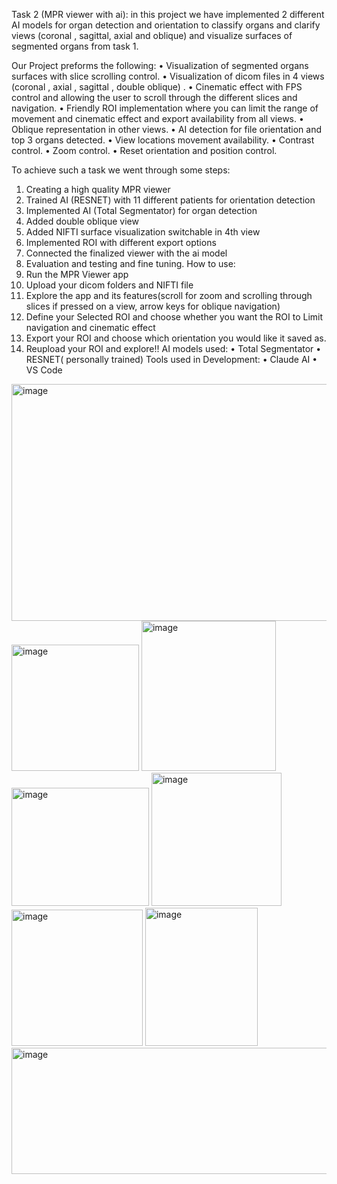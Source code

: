 Task 2 (MPR viewer with ai):
in this project we have implemented 2 different AI models for organ detection and orientation to classify organs and clarify views (coronal , sagittal, axial and oblique) 
and visualize surfaces of segmented organs from task 1.
 
Our Project preforms the following:
•	Visualization of segmented organs surfaces with slice scrolling control.
•	Visualization of dicom files in 4 views (coronal , axial , sagittal , double oblique) .
•	Cinematic effect with FPS control and allowing the user to scroll through the different slices and navigation.
•	Friendly ROI implementation where you can limit the range of movement and cinematic effect and export availability from all views.
•	Oblique representation in other views.
•	AI detection for file orientation and top 3 organs detected. 
•	View locations movement availability.
•	Contrast control.
•	Zoom control.
•	Reset orientation and position control.


To achieve such a task we went through some steps:
1.	Creating a high quality MPR viewer
2.	Trained AI (RESNET) with 11 different patients for orientation detection
3.	Implemented AI (Total Segmentator) for organ detection
4.	Added double oblique view
5.	Added NIFTI surface visualization switchable in 4th view
6.	Implemented ROI with different export options
7.	Connected the finalized viewer with the ai model
8.	Evaluation and testing and fine tuning.
How to use: 
1.	Run the MPR Viewer app
2.	Upload your dicom folders and NIFTI file
3.	Explore the app and its features(scroll for zoom and scrolling through slices if pressed on a view, arrow keys for oblique navigation)
4.	Define your Selected ROI and choose whether you want the ROI  to Limit navigation and cinematic effect
5.	Export your ROI and choose which orientation you would like it saved as.
6.	Reupload your ROI and explore!!
AI models used:
•	Total Segmentator
•	RESNET( personally trained)
Tools used in Development:
•	Claude AI
•	VS Code


<img width="624" height="379" alt="image" src="https://github.com/user-attachments/assets/9a38ae62-c376-4898-91d6-f1df8e87b222" />
<img width="204" height="202" alt="image" src="https://github.com/user-attachments/assets/3a24382c-e2ba-45b3-a975-7b85202cf67b" />
<img width="215" height="240" alt="image" src="https://github.com/user-attachments/assets/87a4310b-c4d8-4d91-9f02-2e3bb612b2e6" />
<img width="220" height="189" alt="image" src="https://github.com/user-attachments/assets/b4238755-dfa9-4871-9373-a167405c42ba" />
<img width="208" height="213" alt="image" src="https://github.com/user-attachments/assets/3b2d316b-dfaa-409d-a7e3-ff7b748ab3c3" />
<img width="210" height="218" alt="image" src="https://github.com/user-attachments/assets/e99caca1-6778-4e48-a752-a60863cee7e7" />
<img width="180" height="221" alt="image" src="https://github.com/user-attachments/assets/43e36c20-5521-4c50-8556-75d47a9d9e57" />
<img width="624" height="202" alt="image" src="https://github.com/user-attachments/assets/d8ff5102-b8bd-4fde-be80-05f7730b9630" />



